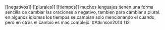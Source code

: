 [[negativos]] [[plurales]] [[tiempos]]
muchos lenguajes tienen una forma sencilla de cambiar las oraciones a negativo, tambien para cambiar a plural.
en algunos idiomas los tiempos se cambian solo mencionando el cuando, pero en otros el cambio es más complejo.
#Atkinson2014 112



